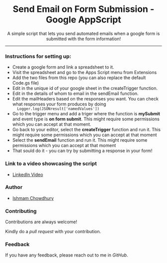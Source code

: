 <h1 align="center"> Send Email on Form Submission - Google AppScript </h1>

<p align="center"> A simple script that lets you send automated emails when a google form is submitted with the form information!</p>

<hr/>


<h3> Instructions for setting up: </h3>

<ul>
  <li>Create a google form and link a spreadsheet to it.</li>
  <li>Visit the spreadsheet and go to the Apps Script menu from Extensions</li>
  <li>Add the two files from this repo (you can also replace the default Code.gs file)</li>
  <li>Edit in the unique id of your google sheet in the createTrigger function.</li>
  <li>Edit in the details of whom to email in the sendEmail function.</li>
  <li>Edit the mailHeaders based on the responses you want. You can check what responses your form produces by doing <code>
  Logger.log(JSONresult['namedValues'])</code></li>
  <li>Go to the trigger menu and add a triger where the function is <b>mySubmit</b> and event type is <b>on form submit</b>. This might require some permissions which you can accept at that moment.</li>
  <li>Go back to your editor, select the <b>createTrigger</b> function and run it. This might require some permissions which you can accept at that moment</li>
  <li>Select the <b>sendEmail</b> function and run it. This might require some permissions which you can accept at that moment</li>
  <li>That sould do it - you can try by submitting a response in your form!</li>
</ul>

<h3>Link to a video showcasing the script</h3>

- [LinkedIn Video](https://www.linkedin.com/posts/ishmamchowdhury_work-automation-google-activity-7042482071579086848-hWF5?utm_source=share&utm_medium=member_desktop)


<h3>Author</h3>

- [Ishmam Chowdhury](https://github.com/Ishmam156)

<h3>Contributing</h3>
<p>Contributions are always welcome!</p>
<p>Kindly do a <i>pull request</i> with your contribution.</p>

<h3>Feedback</h3>
<p>If you have any feedback, please reach out to me in <i>GitHub</i>.</p>

